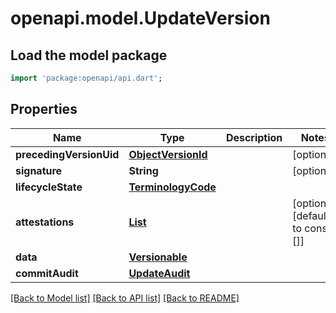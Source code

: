 # openapi.model.UpdateVersion

## Load the model package
```dart
import 'package:openapi/api.dart';
```

## Properties
Name | Type | Description | Notes
------------ | ------------- | ------------- | -------------
**precedingVersionUid** | [**ObjectVersionId**](ObjectVersionId.md) |  | [optional] 
**signature** | **String** |  | [optional] 
**lifecycleState** | [**TerminologyCode**](TerminologyCode.md) |  | 
**attestations** | [**List<UpdateAttestation>**](UpdateAttestation.md) |  | [optional] [default to const []]
**data** | [**Versionable**](Versionable.md) |  | 
**commitAudit** | [**UpdateAudit**](UpdateAudit.md) |  | 

[[Back to Model list]](../README.md#documentation-for-models) [[Back to API list]](../README.md#documentation-for-api-endpoints) [[Back to README]](../README.md)


